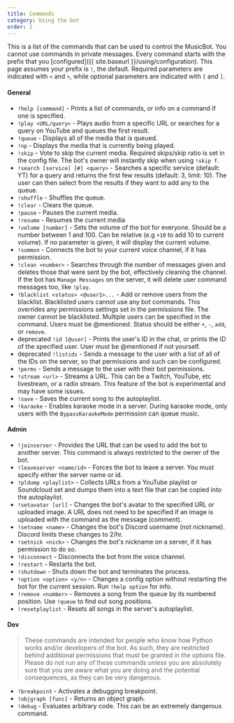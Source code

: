 ```yaml
---
title: Commands
category: Using the bot
order: 2
---
```


This is a list of the commands that can be used to control the MusicBot. You cannot use commands in private messages. Every command starts with the prefix that you [configured]({{ site.baseurl }}/using/configuration). This page assumes your prefix is `!`, the default. Required parameters are indicated with `<` and `>`, while optional parameters are indicated with `[` and `]`.

#### General

- `!help [command]` - Prints a list of commands, or info on a command if one is specified.
- `!play <URL/query>` - Plays audio from a specific URL or searches for a query on YouTube and queues the first result.
- `!queue` - Displays all of the media that is queued.
- `!np` - Displays the media that is currently being played.
- `!skip` - Vote to skip the current media. Required skips/skip ratio is set in the config file. The bot's owner will instantly skip when using `!skip f`.
- `!search [service] [#] <query>` - Searches a specific service (default: YT) for a query and returns the first few results (default: 3, limit: 10). The user can then select from the results if they want to add any to the queue.
- `!shuffle` - Shuffles the queue.
- `!clear` - Clears the queue.
- `!pause` - Pauses the current media.
- `!resume` - Resumes the current media
- `!volume [number]` - Sets the volume of the bot for everyone. Should be a number between 1 and 100. Can be relative (e.g `+10` to add 10 to current volume). If no parameter is given, it will display the current volume.
- `!summon` - Connects the bot to your current voice channel, if it has permission.
- `!clean <number>` - Searches through the number of messages given and deletes those that were sent by the bot, effectively cleaning the channel. If the bot has `Manage Messages` on the server, it will delete user command messages too, like `!play`.
- `!blacklist <status> <@user1>...` - Add or remove users from the blacklist. Blacklisted users cannot use any bot commands. This overrides any permissions settings set in the permissions file. The owner cannot be blacklisted. Multiple users can be specified in the command. Users must be @mentioned. Status should be either `+`, `-`, `add`, or `remove`.
- <span class="badge warn">deprecated</span> `!id [@user]` - Prints the user's ID in the chat, or prints the ID of the specified user. User must be @mentioned if not yourself.
- <span class="badge warn">deprecated</span> `!listids` - Sends a message to the user with a list of all of the IDs on the server, so that permissions and such can be configured.
- `!perms` - Sends a message to the user with their bot permissions.
- `!stream <url>` - Streams a URL. This can be a Twitch, YouTube, etc livestream, or a radio stream. This feature of the bot is experimental and may have some issues.
- `!save` - Saves the current song to the autoplaylist.
- `!karaoke` - Enables karaoke mode in a server. During karaoke mode, only users with the `BypassKaraokeMode` permission can queue music.

#### Admin

- `!joinserver` - Provides the URL that can be used to add the bot to another server. This command is always restricted to the owner of the bot.
- `!leaveserver <name/id>` - Forces the bot to leave a server. You must specify either the server name or id.
- `!pldump <playlist>` - Collects URLs from a YouTube playlist or Soundcloud set and dumps them into a text file that can be copied into the autoplaylist.
- `!setavatar [url]` - Changes the bot's avatar to the specified URL or uploaded image. A URL does not need to be specified if an image is uploaded with the command as the message (comment).
- `!setname <name>` - Changes the bot's Discord username (not nickname). Discord limits these changes to 2/hr.
- `!setnick <nick>` - Changes the bot's nickname on a server, if it has permission to do so.
- `!disconnect` - Disconnects the bot from the voice channel.
- `!restart` - Restarts the bot.
- `!shutdown` - Shuts down the bot and terminates the process.
- `!option <option> <y/n>` - Changes a config option without restarting the bot for the current session. Run `!help option` for info.
- `!remove <number>` - Removes a song from the queue by its numbered position. Use `!queue` to find out song positions.
- `!resetplaylist` - Resets all songs in the server's autoplaylist.

#### Dev

> These commands are intended for people who know how Python works and/or developers of the bot. As such, they are restricted behind additional permissions that must be granted in the options file. Please do not run any of these commands unless you are absolutely sure that you are aware what you are doing and the potential consequences, as they can be very dangerous.

- `!breakpoint` - Activates a debugging breakpoint.
- `!objgraph [func]` - Returns an object graph.
- `!debug` - Evaluates arbitrary code. This can be an extremely dangerous command.
